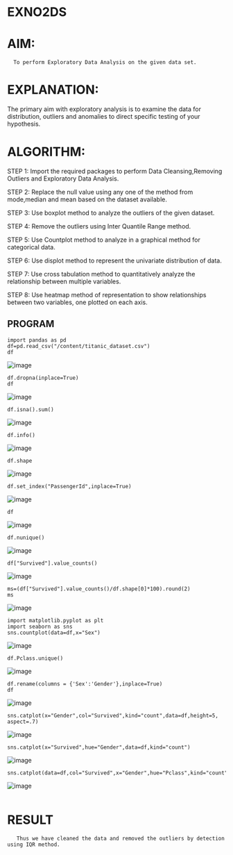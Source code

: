 # EXNO2DS
# AIM:
      To perform Exploratory Data Analysis on the given data set.
      
# EXPLANATION:
  The primary aim with exploratory analysis is to examine the data for distribution, outliers and anomalies to direct specific testing of your hypothesis.
  
# ALGORITHM:
STEP 1: Import the required packages to perform Data Cleansing,Removing Outliers and Exploratory Data Analysis.

STEP 2: Replace the null value using any one of the method from mode,median and mean based on the dataset available.

STEP 3: Use boxplot method to analyze the outliers of the given dataset.

STEP 4: Remove the outliers using Inter Quantile Range method.

STEP 5: Use Countplot method to analyze in a graphical method for categorical data.

STEP 6: Use displot method to represent the univariate distribution of data.

STEP 7: Use cross tabulation method to quantitatively analyze the relationship between multiple variables.

STEP 8: Use heatmap method of representation to show relationships between two variables, one plotted on each axis.

## PROGRAM
```
import pandas as pd
df=pd.read_csv("/content/titanic_dataset.csv")
df
```
![image](https://github.com/user-attachments/assets/0fd4762a-edf1-465b-a9fa-fd431a2add0f)

```
df.dropna(inplace=True)
df
```
![image](https://github.com/user-attachments/assets/e4c5368c-0084-43f8-b269-c50f2aa97b90)

```
df.isna().sum()
```
![image](https://github.com/user-attachments/assets/8b56d75f-8bb5-4ceb-aaef-8fb83238eb28)

```
df.info()
```
![image](https://github.com/user-attachments/assets/88079c11-96cd-460e-9149-a26f85e79765)

```
df.shape
```
![image](https://github.com/user-attachments/assets/9ca14062-150f-40b7-b461-ff1234ffab2d)

```
df.set_index("PassengerId",inplace=True)
```
![image](https://github.com/user-attachments/assets/0582b8f1-ec95-45d9-b118-ca32f5205ebf)

```
df
```
![image](https://github.com/user-attachments/assets/ac3348d9-9b7a-4fcf-98ce-8edd29278ecc)

```
df.nunique()
```
![image](https://github.com/user-attachments/assets/4710723a-75db-41b3-b322-216378d45946)

```
df["Survived"].value_counts()
```
![image](https://github.com/user-attachments/assets/ceb3b52c-0f06-44ff-a12f-dc4b507f4342)

```
ms=(df["Survived"].value_counts()/df.shape[0]*100).round(2)
ms
```
![image](https://github.com/user-attachments/assets/ff3d562f-8ca8-417f-abd7-0a661d890807)

```
import matplotlib.pyplot as plt
import seaborn as sns
sns.countplot(data=df,x="Sex")
```
![image](https://github.com/user-attachments/assets/13358c14-a20e-4af3-bf5e-a5b98b101f5c)

```
df.Pclass.unique()
```
![image](https://github.com/user-attachments/assets/5277a6f3-822e-40be-927f-b6d93ccf2830)

```
df.rename(columns = {'Sex':'Gender'},inplace=True)
df
```
![image](https://github.com/user-attachments/assets/b60c55e4-9fc3-423c-8068-3828b1cc1f09)

```
sns.catplot(x="Gender",col="Survived",kind="count",data=df,height=5, aspect=.7)
```
![image](https://github.com/user-attachments/assets/dc47068b-6da9-454e-9bc8-74f99bfbd315)

```
sns.catplot(x="Survived",hue="Gender",data=df,kind="count")
```
![image](https://github.com/user-attachments/assets/e278dd47-aba0-4586-a686-9ff8504659e0)
```
sns.catplot(data=df,col="Survived",x="Gender",hue="Pclass",kind="count")
```
![image](https://github.com/user-attachments/assets/89a2816a-5ff7-4642-8b0a-9c1be64d64a7)
```
```

# RESULT
       Thus we have cleaned the data and removed the outliers by detection using IQR method.
